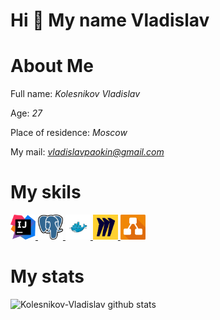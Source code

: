 # Hi :wave: My name Vladislav
# About Me

Full name: *Kolesnikov Vladislav*

Age: *27*

Place of residence: *Moscow*

My mail: *vladislavpaokin@gmail.com*

# My skils

<a href="https://www.jetbrains.com/ru-ru/idea/" target="_blank" rel="noreferrer"> <img src="https://github.com/Kolesnikov-Vladislav/Kolesnikov-Vladislav/blob/main/img/IntelliJ_IDEA.png" alt="docker" width="40" height="40"/> </a>
<a href="https://www.pgadmin.org/" target="_blank" rel="noreferrer"> <img src="https://github.com/Kolesnikov-Vladislav/Kolesnikov-Vladislav/blob/main/img/pgadmin.png" alt="pgadmin" width="40" height="40"/> </a>
<a href="https://www.docker.com/" target="_blank" rel="noreferrer"> <img src="https://github.com/Kolesnikov-Vladislav/Kolesnikov-Vladislav/blob/main/img/docker.png" alt="docker" width="40" height="40"/> </a>
<a href="https://miro.com/ru/" target="_blank" rel="noreferrer"> <img src="https://github.com/Kolesnikov-Vladislav/Kolesnikov-Vladislav/blob/main/img/miro.png" alt="miro" width="40" height="40"/> </a>
<a href="https://drawio-app.com/" target="_blank" rel="noreferrer"> <img src="https://github.com/Kolesnikov-Vladislav/Kolesnikov-Vladislav/blob/main/img/draw%20io.png" alt="draw-io" width="40" height="40"/> </a>

# My stats
![Kolesnikov-Vladislav github stats](https://github-readme-stats.vercel.app/api?username=Kolesnikov-Vladislav&show_icons=dracula)
